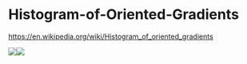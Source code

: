 # Histogram-of-Oriented-Gradients

https://en.wikipedia.org/wiki/Histogram_of_oriented_gradients

![](http://zupimages.net/up/16/13/c0kh.jpg)![](http://zupimages.net/up/16/13/inen.jpg)
